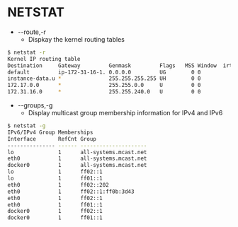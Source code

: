 # NETSTAT

* --route,-r
  * Dispkay the kernel routing tables

```bash
$ netstat -r
Kernel IP routing table
Destination     Gateway         Genmask         Flags   MSS Window  irtt Iface
default         ip-172-31-16-1. 0.0.0.0         UG        0 0          0 eth0
instance-data.u *               255.255.255.255 UH        0 0          0 eth0
172.17.0.0      *               255.255.0.0     U         0 0          0 docker0
172.31.16.0     *               255.255.240.0   U         0 0          0 eth0
```

* --groups,-g
  * Display multicast group membership information for IPv4 and IPv6
```bash
$ netstat -g
IPv6/IPv4 Group Memberships
Interface       RefCnt Group
--------------- ------ ---------------------
lo              1      all-systems.mcast.net
eth0            1      all-systems.mcast.net
docker0         1      all-systems.mcast.net
lo              1      ff02::1
lo              1      ff01::1
eth0            1      ff02::202
eth0            1      ff02::1:ff0b:3d43
eth0            1      ff02::1
eth0            1      ff01::1
docker0         1      ff02::1
docker0         1      ff01::1
```
